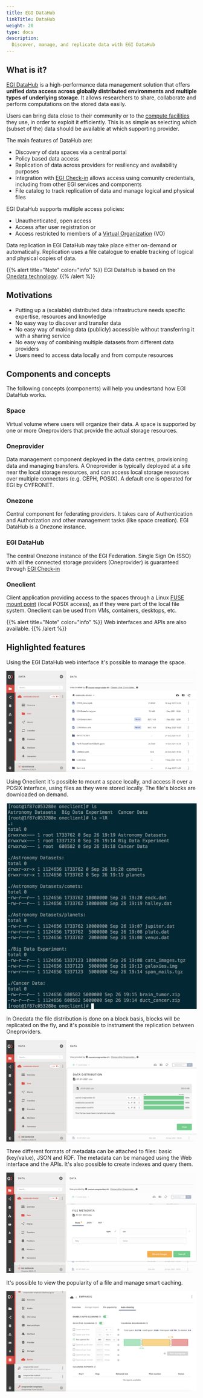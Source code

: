 ```yaml
---
title: EGI DataHub
linkTitle: DataHub
weight: 20
type: docs
description:
  Discover, manage, and replicate data with EGI DataHub
---
```


## What is it?

[EGI DataHub](https://datahub.egi.eu/) is a high-performance data management
solution that offers **unified data access across globally distributed
environments and multiple types of underlying storage**. It allows researchers
to share, collaborate and perform computations on the stored data easily.

Users can bring data close to their community or to the
[compute facilities](../../../compute) they use, in order to exploit it efficiently.
This is as simple as selecting which (subset of the) data should be available
at which supporting provider.

The main features of DataHub are:

- Discovery of data spaces via a central portal
- Policy based data access
- Replication of data across providers for resiliency and availability purposes
- Integration with [EGI Check-in](../../../aai/check-in) allows access using
  comunity credentials, including from other EGI services and components
- File catalog to track replication of data and manage logical and physical files

EGI DataHub supports multiple access policies:

- Unauthenticated, open access
- Access after user registration or
- Access restricted to members of a [Virtual Organization](../../../aai/check-in//vos) (VO)

Data replication in EGI DataHub may take place either on-­demand or automatically.
Replication uses a file catalogue to enable tracking of logical and physical copies of data.

{{% alert title="Note" color="info" %}} EGI DataHub is based on the
[Onedata technology](https://onedata.org/).
{{% /alert %}}

## Motivations

- Putting up a (scalable) distributed data infrastructure needs specific
  expertise, resources and knowledge
- No easy way to discover and transfer data
- No easy way of making data (publicly) accessible without transferring it with
  a sharing service
- No easy way of combining multiple datasets from different data providers
- Users need to access data locally and from compute resources

## Components and concepts

The following concepts (components) will help you undesrtand how EGI DataHub works.

### Space

Virtual volume where users will organize their data. A space is supported by
one or more Oneproviders that provide the actual storage resources.

### Oneprovider

Data management component deployed in the data centres, provisioning data
and managing transfers. A Oneprovider is typically deployed at a site near the
local storage resources, and can access local storage resources over multiple
connectors (e.g. CEPH, POSIX). A default one is operated for EGI by CYFRONET.

### Onezone

Central component for federating providers. It takes care of Authentication and
Authorization and other management tasks (like space creation). EGI DataHub is a
Onezone instance.

### EGI DataHub

The central Onezone instance of the EGI Federation. Single Sign On
(SSO) with all the connected storage providers (Oneprovider) is guaranteed
through [EGI Check-in](../../../aai/check-in)

### Oneclient

Client application providing access to the spaces through a Linux
[FUSE mount point](https://www.kernel.org/doc/html/latest/filesystems/fuse.html)
(local POSIX access), as if they were part of the local file system.
Oneclient can be used from VMs, containers, desktops, etc.

{{% alert title="Note" color="info" %}} Web interfaces and APIs are also available.
{{% /alert %}}

## Highlighted features

Using the EGI DataHub web interface it\'s possible to manage the space.

![Viewing a data space using the EGI DataHub web interface](datahub-space-web.png)

Using Oneclient it\'s possible to mount a space locally, and access it over a
POSIX interface, using files as they were stored locally. The file\'s blocks are
downloaded on demand.

![Viewing a data space in a console locally mounted using Oneclient](datahub-space-oneclient.png)

In Onedata the file distribution is done on a block basis, blocks will be
replicated on the fly, and it\'s possible to instrument the replication between
Oneproviders.

![Viewing file distribution over the Oneproviders](datahub-replica-management.png)

Three different formats of metadata can be attached to files: basic (key/value),
JSON and RDF. The metadata can be managed using the Web interface and the APIs.
It\'s also possible to create indexes and query them.

![Management of metadata using the web interface](datahub-metadata-management.png)

It\'s possible to view the popularity of a file and manage smart caching.

![Viewing file popularity for smart caching](datahub-file-popularity-smarch-caching.png)
